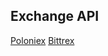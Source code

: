 ## Exchange API

[Poloniex](https://poloniex.com/support/api/)
[Bittrex](https://bittrex.com/home/api)
